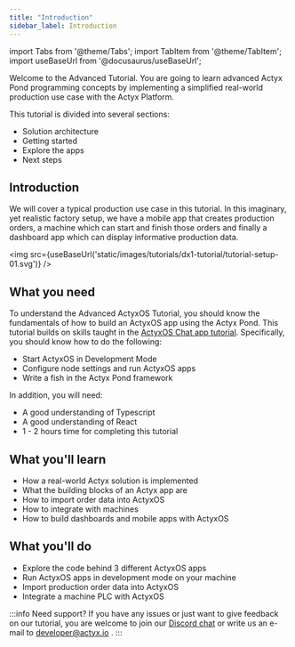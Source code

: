 ```yaml
---
title: "Introduction"
sidebar_label: Introduction
---
```


import Tabs from '@theme/Tabs';
import TabItem from '@theme/TabItem';
import useBaseUrl from '@docusaurus/useBaseUrl';

Welcome to the Advanced Tutorial. You are going to learn advanced Actyx Pond programming concepts by implementing a simplified real-world production use case with the Actyx Platform.

This tutorial is divided into several sections:

- Solution architecture
- Getting started
- Explore the apps
- Next steps

## Introduction

We will cover a typical production use case in this tutorial. In this imaginary, yet realistic factory setup, we have a mobile app that creates production orders, a machine which can start and finish those orders and finally a dashboard app which can display informative production data.

<img src={useBaseUrl('static/images/tutorials/dx1-tutorial/tutorial-setup-01.svg')} />

## What you need

To understand the Advanced ActyxOS Tutorial, you should know the fundamentals of how to build an ActyxOS app using the Actyx Pond. This tutorial builds on skills taught in the [ActyxOS Chat app tutorial](/docs/learn-actyx/tutorial). Specifically, you should know how to do the following:

- Start ActyxOS in Development Mode
- Configure node settings and run ActyxOS apps
- Write a fish in the Actyx Pond framework

In addition, you will need:

- A good understanding of Typescript
- A good understanding of React
- 1 - 2 hours time for completing this tutorial

## What you'll learn

- How a real-world Actyx solution is implemented
- What the building blocks of an Actyx app are
- How to import order data into ActyxOS
- How to integrate with machines
- How to build dashboards and mobile apps with ActyxOS

## What you'll do

- Explore the code behind 3 different ActyxOS apps
- Run ActyxOS apps in development mode on your machine
- Import production order data into ActyxOS
- Integrate a machine PLC with ActyxOS

:::info Need support?
If you have any issues or just want to give feedback on our tutorial, you are welcome to join our [Discord chat](https://discord.gg/262yJhc) or write us an e-mail to developer@actyx.io .
:::
